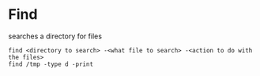 # Find

searches a directory for files</br>

`find <directory to search> -<what file to search> -<action to do with the files>`</br>
`find /tmp -type d -print`

